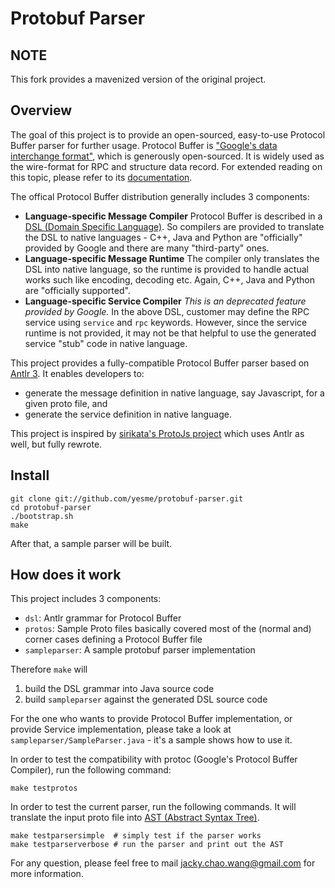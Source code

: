 Protobuf Parser
===============

NOTE
----

This fork provides a mavenized version of the original project.

Overview
--------

The goal of this project is to provide an open-sourced, easy-to-use Protocol Buffer parser for further usage.  Protocol Buffer is ["Google's data interchange format"](http://code.google.com/p/protobuf/), which is generously open-sourced.  It is widely used as the wire-format for RPC and structure data record.  For extended reading on this topic, please refer to its [documentation](https://developers.google.com/protocol-buffers/docs/overview).

The offical Protocol Buffer distribution generally includes 3 components:
- **Language-specific Message Compiler** Protocol Buffer is described in a [DSL (Domain Specific Language)](https://developers.google.com/protocol-buffers/docs/proto).  So compilers are provided to translate the DSL to native languages - C++, Java and Python are "officially" provided by Google and there are many "third-party" ones.
- **Language-specific Message Runtime** The compiler only translates the DSL into native language, so the runtime is provided to handle actual works such like encoding, decoding etc.  Again, C++, Java and Python are "officially supported".
- **Language-specific Service Compiler** _This is an deprecated feature provided by Google._  In the above DSL, customer may define the RPC service using <code>service</code> and <code>rpc</code> keywords.  However, since the service runtime is not provided, it may not be that helpful to use the generated service "stub" code in native language.

This project provides a fully-compatible Protocol Buffer parser based on [Antlr 3](http://antlr.org/).  It enables developers to:
- generate the message definition in native language, say Javascript, for a given proto file, and
- generate the service definition in native language.

This project is inspired by [sirikata's ProtoJs project](https://github.com/sirikata/protojs) which uses Antlr as well, but fully rewrote.

Install
-------

    git clone git://github.com/yesme/protobuf-parser.git
    cd protobuf-parser
    ./bootstrap.sh
    make

After that, a sample parser will be built.

How does it work
----------------

This project includes 3 components:
- <code>dsl</code>: Antlr grammar for Protocol Buffer
- <code>protos</code>: Sample Proto files basically covered most of the (normal and) corner cases defining a Protocol Buffer file
- <code>sampleparser</code>: A sample protobuf parser implementation

Therefore <code>make</code> will
1. build the DSL grammar into Java source code
2. build <code>sampleparser</code> against the generated DSL source code

For the one who wants to provide Protocol Buffer implementation, or provide Service implementation, please take a look at <code>sampleparser/SampleParser.java</code> - it's a sample shows how to use it.

In order to test the compatibility with protoc (Google's Protocol Buffer Compiler), run the following command:

    make testprotos

In order to test the current parser, run the following commands.  It will translate the input proto file into [AST (Abstract Syntax Tree)](http://en.wikipedia.org/wiki/Abstract_syntax_tree).

    make testparsersimple  # simply test if the parser works
    make testparserverbose # run the parser and print out the AST

For any question, please feel free to mail jacky.chao.wang@gmail.com for more information.
